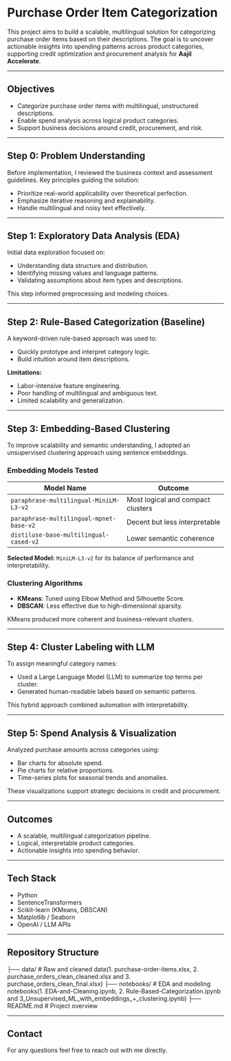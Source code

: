 # Purchase Order Item Categorization

This project aims to build a scalable, multilingual solution for categorizing purchase order items based on their descriptions. The goal is to uncover actionable insights into spending patterns across product categories, supporting credit optimization and procurement analysis for **Aajil Accelerate**.

---

## Objectives

- Categorize purchase order items with multilingual, unstructured descriptions.
- Enable spend analysis across logical product categories.
- Support business decisions around credit, procurement, and risk.

---

## Step 0: Problem Understanding

Before implementation, I reviewed the business context and assessment guidelines. Key principles guiding the solution:

- Prioritize real-world applicability over theoretical perfection.
- Emphasize iterative reasoning and explainability.
- Handle multilingual and noisy text effectively.

---

## Step 1: Exploratory Data Analysis (EDA)

Initial data exploration focused on:

- Understanding data structure and distribution.
- Identifying missing values and language patterns.
- Validating assumptions about item types and descriptions.

This step informed preprocessing and modeling choices.

---

## Step 2: Rule-Based Categorization (Baseline)

A keyword-driven rule-based approach was used to:

- Quickly prototype and interpret category logic.
- Build intuition around item descriptions.

**Limitations:**

- Labor-intensive feature engineering.
- Poor handling of multilingual and ambiguous text.
- Limited scalability and generalization.

---

## Step 3: Embedding-Based Clustering

To improve scalability and semantic understanding, I adopted an unsupervised clustering approach using sentence embeddings.

### Embedding Models Tested

| Model Name                                 | Outcome                              |
|-------------------------------------------|--------------------------------------|
| `paraphrase-multilingual-MiniLM-L3-v2`    | Most logical and compact clusters |
| `paraphrase-multilingual-mpnet-base-v2`   | Decent but less interpretable        |
| `distiluse-base-multilingual-cased-v2`    | Lower semantic coherence             |

**Selected Model:** `MiniLM-L3-v2` for its balance of performance and interpretability.

### Clustering Algorithms

- **KMeans**: Tuned using Elbow Method and Silhouette Score.
- **DBSCAN**: Less effective due to high-dimensional sparsity.

KMeans produced more coherent and business-relevant clusters.

---

## Step 4: Cluster Labeling with LLM

To assign meaningful category names:

- Used a Large Language Model (LLM) to summarize top terms per cluster.
- Generated human-readable labels based on semantic patterns.

This hybrid approach combined automation with interpretability.

---

## Step 5: Spend Analysis & Visualization

Analyzed purchase amounts across categories using:

- Bar charts for absolute spend.
- Pie charts for relative proportions.
- Time-series plots for seasonal trends and anomalies.

These visualizations support strategic decisions in credit and procurement.

---

## Outcomes

- A scalable, multilingual categorization pipeline.
- Logical, interpretable product categories.
- Actionable insights into spending behavior.

---

## Tech Stack

- Python
- SentenceTransformers
- Scikit-learn (KMeans, DBSCAN)
- Matplotlib / Seaborn
- OpenAI / LLM APIs

---

## Repository Structure

├── data/ # Raw and cleaned data(1. purchase-order-items.xlsx, 2. purchase_orders_clean_cleaned.xlsx and 3. purchase_orders_clean_final.xlsx) 
├── notebooks/ # EDA and modeling notebooks(1. EDA-and-Cleaning.ipynb, 2. Rule-Based-Categorization.ipynb and 3_Unsupervised_ML_with_embeddings_+_clustering.ipynb)
├── README.md  # Project overview

---

## Contact

For any questions feel free to reach out with me directly.

